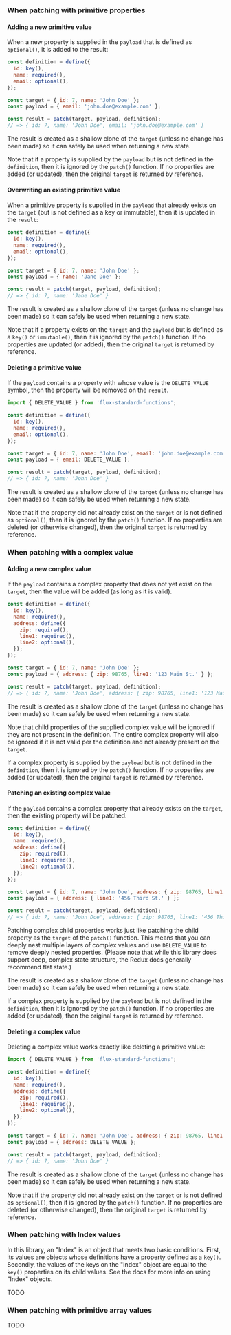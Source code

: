 ### When patching with primitive properties

#### Adding a new primitive value

When a new property is supplied in the `payload` that is defined as `optional()`, it is added to the result:

```js
const definition = define({
  id: key(),
  name: required(),
  email: optional(),
});

const target = { id: 7, name: 'John Doe' };
const payload = { email: 'john.doe@example.com' };

const result = patch(target, payload, definition);
// => { id: 7, name: 'John Doe', email: 'john.doe@example.com' }
```

The result is created as a shallow clone of the `target` (unless no change has been made) so it can safely be used when returning a new state.

Note that if a property is supplied by the `payload` but is not defined in the `definition`, then it is ignored by the `patch()` function. If no properties are added (or updated), then the original `target` is returned by reference.

#### Overwriting an existing primitive value

When a primitive property is supplied in the `payload` that already exists on the `target` (but is not defined as a key or immutable), then it is updated in the `result`:

```js
const definition = define({
  id: key(),
  name: required(),
  email: optional(),
});

const target = { id: 7, name: 'John Doe' };
const payload = { name: 'Jane Doe' };

const result = patch(target, payload, definition);
// => { id: 7, name: 'Jane Doe' }
```

The result is created as a shallow clone of the `target` (unless no change has been made) so it can safely be used when returning a new state.

Note that if a property exists on the `target` and the `payload` but is defined as a `key()` or `immutable()`, then it is ignored by the `patch()` function. If no properties are updated (or added), then the original `target` is returned by reference.

#### Deleting a primitive value

If the `payload` contains a property with whose value is the `DELETE_VALUE` symbol, then the property will be removed on the `result`.

```js
import { DELETE_VALUE } from 'flux-standard-functions';

const definition = define({
  id: key(),
  name: required(),
  email: optional(),
});

const target = { id: 7, name: 'John Doe', email: 'john.doe@example.com' };
const payload = { email: DELETE_VALUE };

const result = patch(target, payload, definition);
// => { id: 7, name: 'John Doe' }
```

The result is created as a shallow clone of the `target` (unless no change has been made) so it can safely be used when returning a new state.

Note that if the property did not already exist on the `target` or is not defined as `optional()`, then it is ignored by the `patch()` function. If no properties are deleted (or otherwise changed), then the original `target` is returned by reference.

### When patching with a complex value

#### Adding a new complex value

If the `payload` contains a complex property that does not yet exist on the `target`, then the value will be added (as long as it is valid).

```js
const definition = define({
  id: key(),
  name: required(),
  address: define({
    zip: required(),
    line1: required(),
    line2: optional(),
  });
});

const target = { id: 7, name: 'John Doe' };
const payload = { address: { zip: 98765, line1: '123 Main St.' } };

const result = patch(target, payload, definition);
// => { id: 7, name: 'John Doe', address: { zip: 98765, line1: '123 Main St.' } }
```

The result is created as a shallow clone of the `target` (unless no change has been made) so it can safely be used when returning a new state.

Note that child properties of the supplied complex value will be ignored if they are not present in the definition. The entire complex property will also be ignored if it is not valid per the definition and not already present on the `target`.

If a complex property is supplied by the `payload` but is not defined in the `definition`, then it is ignored by the `patch()` function. If no properties are added (or updated), then the original `target` is returned by reference.

#### Patching an existing complex value

If the `payload` contains a complex property that already exists on the `target`, then the existing property will be patched.

```js
const definition = define({
  id: key(),
  name: required(),
  address: define({
    zip: required(),
    line1: required(),
    line2: optional(),
  });
});

const target = { id: 7, name: 'John Doe', address: { zip: 98765, line1: '123 Main St.' } };
const payload = { address: { line1: '456 Third St.' } };

const result = patch(target, payload, definition);
// => { id: 7, name: 'John Doe', address: { zip: 98765, line1: '456 Third St.' } }
```

Patching complex child properties works just like patching the child property as the `target` of the `patch()` function. This means that you can deeply nest multiple layers of complex values and use `DELETE_VALUE` to remove deeply nested properties. (Please note that while this library does support deep, complex state structure, the Redux docs generally recommend flat state.)

The result is created as a shallow clone of the `target` (unless no change has been made) so it can safely be used when returning a new state.

If a complex property is supplied by the `payload` but is not defined in the `definition`, then it is ignored by the `patch()` function. If no properties are added (or updated), then the original `target` is returned by reference.

#### Deleting a complex value

Deleting a complex value works exactly like deleting a primitive value:

```js
import { DELETE_VALUE } from 'flux-standard-functions';

const definition = define({
  id: key(),
  name: required(),
  address: define({
    zip: required(),
    line1: required(),
    line2: optional(),
  });
});

const target = { id: 7, name: 'John Doe', address: { zip: 98765, line1: '123 Main St.' } };
const payload = { address: DELETE_VALUE };

const result = patch(target, payload, definition);
// => { id: 7, name: 'John Doe' }
```

The result is created as a shallow clone of the `target` (unless no change has been made) so it can safely be used when returning a new state.

Note that if the property did not already exist on the `target` or is not defined as `optional()`, then it is ignored by the `patch()` function. If no properties are deleted (or otherwise changed), then the original `target` is returned by reference.

### When patching with Index values

In this library, an "Index" is an object that meets two basic conditions. First, its values are objects whose definitions have a property defined as a `key()`. Secondly, the values of the keys on the "Index" object are equal to the `key()` properties on its child values. See the docs for more info on using "Index" objects.

TODO

### When patching with primitive array values

TODO
